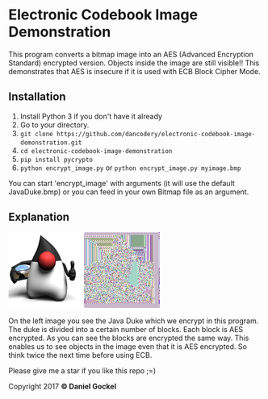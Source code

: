 # Electronic Codebook Image Demonstration

This program converts a bitmap image into an AES (Advanced Encryption Standard) encrypted version.
Objects inside the image are still visible!! This demonstrates that AES is insecure if it is used with ECB Block Cipher Mode.

## Installation
1. Install Python 3 if you don't have it already
2. Go to your directory.
3. `git clone https://github.com/dancodery/electronic-codebook-image-demonstration.git`
4. `cd electronic-codebook-image-demonstration`
5. `pip install pycrypto`
6. `python encrypt_image.py` or `python encrypt_image.py myimage.bmp`

You can start 'encrypt_image' with arguments (it will use the default JavaDuke.bmp) or
you can feed in your own Bitmap file as an argument.


## Explanation
<img src='JavaDuke.bmp'><img src='ecb_enc.bmp'>

On the left image you see the Java Duke which we encrypt in this program. 
The duke is divided into a certain number of blocks. Each block is AES encrypted.
As you can see the blocks are encrypted the same way.
This enables us to see objects in the image even that it is AES encrypted.
So think twice the next time before using ECB.

Please give me a star if you like this repo ;=)

Copyright 2017 **© Daniel Gockel**

